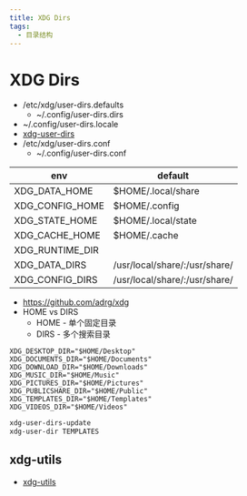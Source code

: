 ```yaml
---
title: XDG Dirs
tags:
  - 目录结构
---
```


# XDG Dirs

- /etc/xdg/user-dirs.defaults
  - ~/.config/user-dirs.dirs
- ~/.config/user-dirs.locale
- [xdg-user-dirs](https://www.freedesktop.org/wiki/Software/xdg-user-dirs/)
- /etc/xdg/user-dirs.conf
  - ~/.config/user-dirs.conf

| env             | default                       |
| --------------- | ----------------------------- |
| XDG_DATA_HOME   | $HOME/.local/share            |
| XDG_CONFIG_HOME | $HOME/.config                 |
| XDG_STATE_HOME  | $HOME/.local/state            |
| XDG_CACHE_HOME  | $HOME/.cache                  |
| XDG_RUNTIME_DIR |
| XDG_DATA_DIRS   | /usr/local/share/:/usr/share/ |
| XDG_CONFIG_DIRS | /usr/local/share/:/usr/share/ |

- https://github.com/adrg/xdg
- HOME vs DIRS
  - HOME - 单个固定目录
  - DIRS - 多个搜索目录

```env title="~/.config/user-dirs.dirs"
XDG_DESKTOP_DIR="$HOME/Desktop"
XDG_DOCUMENTS_DIR="$HOME/Documents"
XDG_DOWNLOAD_DIR="$HOME/Downloads"
XDG_MUSIC_DIR="$HOME/Music"
XDG_PICTURES_DIR="$HOME/Pictures"
XDG_PUBLICSHARE_DIR="$HOME/Public"
XDG_TEMPLATES_DIR="$HOME/Templates"
XDG_VIDEOS_DIR="$HOME/Videos"
```

```bash
xdg-user-dirs-update
xdg-user-dir TEMPLATES
```

## xdg-utils

- [xdg-utils](https://www.freedesktop.org/wiki/Software/xdg-utils/)
